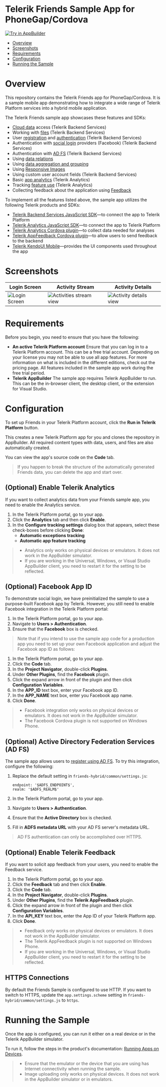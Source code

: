 
# Telerik Friends Sample App for PhoneGap/Cordova

<a href="https://platform.telerik.com/#appbuilder/clone/https://github.com/telerik/platform-friends-hybrid" target="_blank"><img src="http://docs.telerik.com/platform/samples/images/try-in-appbuilder.png" alt="Try in AppBuilder" title="Try in Telerik Platform" /></a>

<a id="top"></a>
* [Overview](#overview)
* [Screenshots](#screenshots)
* [Requirements](#requirements)
* [Configuration](#configuration)
* [Running the Sample](#running-the-sample)

# Overview

This repository contains the Telerik Friends app for PhoneGap/Cordova. It is a sample mobile app demonstrating how to integrate a wide range of Telerik Platform services into a hybrid mobile application.

The Telerik Friends sample app showcases these features and SDKs:

- [Cloud data](http://docs.telerik.com/platform/backend-services/javascript/data/introduction) access (Telerik Backend Services)
- Working with [files](http://docs.telerik.com/platform/backend-services/javascript/files/introduction) (Telerik Backend Services)
- User [registration](http://docs.telerik.com/platform/backend-services/javascript/users/users-register) and [authentication](http://docs.telerik.com/platform/backend-services/javascript/users/users-authenticate) (Telerik Backend Services)
- Authentication with [social login](http://docs.telerik.com/platform/backend-services/javascript/users/social-login/introduction) providers (Facebook) (Telerik Backend Services)
- Authentication with [AD FS](http://docs.telerik.com/platform/backend-services/javascript/users/adfs-login/introduction) (Telerik Backend Services)
- Using [data relations](http://docs.telerik.com/platform/backend-services/javascript/data/relations/introduction)
- Using [data aggregation and grouping](http://docs.telerik.com/platform/backend-services/javascript/queries/queries-aggregate)
- Using [Responsive Images](http://docs.telerik.com/platform/backend-services/javascript/responsive-images/introduction)
- Using custom user account fields (Telerik Backend Services)
- Basic [app analytics](http://docs.telerik.com/platform/analytics/getting-started/introduction) (Telerik Analytics)
- Tracking [feature use](http://docs.telerik.com/platform/analytics/client/reports/feature-use) (Telerik Analytics)
- Collecting feedback about the application using [Feedback](http://docs.telerik.com/platform/appfeedback/)

To implement all the features listed above, the sample app utilizes the following Telerik products and SDKs:

- [Telerik Backend Services JavaScript SDK](http://docs.telerik.com/platform/backend-services/javascript/getting-started-javascript-sdk)&mdash;to connect the app to Telerik Platform
- [Telerik Analytics JavaScript SDK](http://docs.telerik.com/platform/analytics/sdk/js/)&mdash;to connect the app to Telerik Platform
- [Telerik Analytics Cordova plugin](http://plugins.telerik.com/cordova/plugin/telerik-analytics)&mdash;to collect data needed for analyses
- [Telerik AppFeedback Cordova plugin](http://plugins.telerik.com/cordova/plugin/telerik-appfeedback)&mdash;to allow users to send feedback to the backend
- [Telerik KendoUI Mobile](http://www.telerik.com/kendo-ui)&mdash;provides the UI components used throughout the app

# Screenshots

Login Screen|Activity Stream|Activity Details
---|---|---
![Login Screen](https://raw.githubusercontent.com/telerik/platform-friends-hybrid/master/screenshots/ios-login-screen.png)|![Activities stream view](https://raw.githubusercontent.com/telerik/platform-friends-hybrid/master/screenshots/ios-activities-stream.png)|![Activity details view](https://raw.githubusercontent.com/telerik/platform-friends-hybrid/master/screenshots/ios-activitiy-details.png)

# Requirements

Before you begin, you need to ensure that you have the following:

- **An active Telerik Platform account**
Ensure that you can log in to a Telerik Platform account. This can be a free trial account. Depending on your license you may not be able to use all app features. For more information on what is included in the different editions, check out the pricing page. All features included in the sample app work during the free trial period.
- **Telerik AppBuilder** The sample app requires Telerik AppBuilder to run. This can be the in-browser client, the desktop client, or the extension for Visual Studio.

# Configuration

To set up Friends in your Telerik Platform account, click the **Run in Telerik Platform** button.

This creates a new Telerik Platform app for you and clones the repository in AppBuilder. All required content types with data, users, and files are also automatically created.

You can view the app's source code on the **Code** tab.

> If you happen to break the structure of the automatically generated Friends data, you can delete the app and start over.

## (Optional) Enable Telerik Analytics

If you want to collect analytics data from your Friends sample app, you need to enable the Analytics service.

1. In the Telerik Platform portal, go to your app.
2. Click the **Analytics** tab and then click **Enable**.
3. In the **Configure tracking settings** dialog box that appears, select these check-boxes before clicking **Done**:
	* **Automatic exceptions tracking**
	* **Automatic app feature tracking**

> * Analytics only works on physical devices or emulators. It does not work in the AppBuilder simulator.
> * If you are working in the Universal, Windows, or Visual Studio AppBuilder client, you need to restart it for the setting to be reflected.

## (Optional) Facebook App ID

To demonstrate social login, we have preinitialized the sample to use a purpose-built Facebook app by Telerik. However, you still need to enable Facebook integration in the Telerik Platform portal:

1. In the Telerik Platform portal, go to your app.
3. Navigate to **Users > Authentication**.
4. Ensure that the **Facebook** box is checked.

> Note that if you intend to use the sample app code for a production app you need to set up your own Facebook application and adjust the Facebook app ID as follows:

1. In the Telerik Platform portal, go to your app.
2. Click the **Code** tab.
3. In the **Project Navigator**, double-click **Plugins**.
5. Under **Other Plugins**, find the **Facebook** plugin.
7. Click the expand arrow in front of the plugin and then click **Configuration Variables**.
9. In the **APP_ID** text box, enter your Facebook app ID.
10. In the **APP_NAME** text box, enter you Facebook app name.
10. Click **Done**.

> * Facebook integration only works on physical devices or emulators. It does not work in the AppBuilder simulator.
> * The Facebook Cordova plugin is not supported on Windows Phone.

## (Optional) Active Directory Federation Services (AD FS)

The sample app allows users to [register using AD FS](http://docs.telerik.com/platform/backend-services/javascript/users/adfs-login/introduction). To try this integration, configure the following:

1. Replace the default setting in `friends-hybrid/common/settings.js`:

	```
	endpoint: '$ADFS_ENDPOINT$',
	realm: '$ADFS_REALM$'
	```
2. In the Telerik Platform portal, go to your app.
5. Navigate to **Users > Authentication**.
6. Ensure that the **Active Directory** box is checked.
7. Fill in **ADFS metadata URL** with your AD FS server's metadata URL.

> AD FS authentication can only be accomplished over HTTPS.

## (Optional) Enable Telerik Feedback

If you want to solicit app feedback from your users, you need to enable the Feedback service.

1. In the Telerik Platform portal, go to your app.
2. Click the **Feedback** tab and then click **Enable**.
3. Click the **Code** tab.
3. In the **Project Navigator**, double-click **Plugins**.
5. Under **Other Plugins**, find the **Telerik AppFeedback** plugin.
7. Click the expand arrow in front of the plugin and then click **Configuration Variables**.
9. In the **API_KEY** text box, enter the App ID of your Telerik Platform app.
10. Click **Done**.

> * Feedback only works on physical devices or emulators. It does not work in the AppBuilder simulator.
> * The Telerik AppFeedback plugin is not supported on Windows Phone.
> * If you are working in the Universal, Windows, or Visual Studio AppBuilder client, you need to restart it for the setting to be reflected.

## HTTPS Connections

By default the Friends Sample is configured to use HTTP. If you want to switch to HTTPS, update the `app.settings.scheme` setting in `friends-hybrid/common/settings.js` to `https`.

# Running the Sample

Once the app is configured, you can run it either on a real device or in the Telerik AppBuilder simulator.

To run it, follow the steps in the product's documentation: [Running Apps on Devices](http://docs.telerik.com/platform/appbuilder/testing-your-app/running-on-devices/working-with-devices).

> * Ensure that the emulator or the device that you are using has Internet connectivity when running the sample.
> * Image uploading only works on physical devices. It does not work in the AppBuilder simulator or in emulators.
